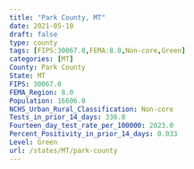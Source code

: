 ```yaml
---
title: "Park County, MT"
date: 2021-05-10
draft: false
type: county
tags: [FIPS:30067.0,FEMA:8.0,Non-core,Green]
categories: [MT]
County: Park County
State: MT
FIPS: 30067.0
FEMA_Region: 8.0
Population: 16606.0
NCHS_Urban_Rural_Classification: Non-core
Tests_in_prior_14_days: 336.0
Fourteen_day_test_rate_per_100000: 2023.0
Percent_Positivity_in_prior_14_days: 0.033
Level: Green
url: /states/MT/park-county
---
```



